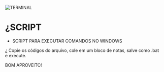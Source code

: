 ![TERMINAL](https://user-images.githubusercontent.com/118497143/204143888-4634a36e-6adf-40df-bf4c-c8957ae0bd73.png)

# ¿SCRIPT

 - SCRIPT PARA EXECUTAR COMANDOS NO WINDOWS

¿ Copie os códigos do arquivo, cole em um bloco de notas, salve como .bat e execute.

BOM APROVEITO! 
